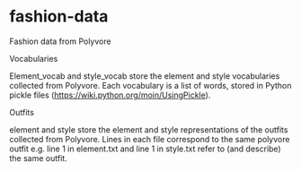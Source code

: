# fashion-data
Fashion data from Polyvore

Vocabularies

Element_vocab and style_vocab store the element and style vocabularies collected from Polyvore. Each vocabulary is a list of words, stored in Python pickle files (https://wiki.python.org/moin/UsingPickle). 


Outfits

element and style store the element and style representations of the outfits collected from Polyvore. Lines in each file correspond to the same polyvore outfit e.g. line 1 in element.txt and line 1 in style.txt refer to (and describe) the same outfit. 